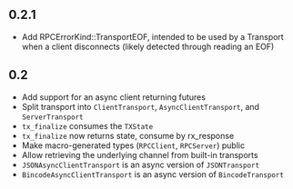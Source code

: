 ## 0.2.1
 * Add RPCErrorKind::TransportEOF, intended to be used by a Transport
   when a client disconnects (likely detected through reading an EOF)

## 0.2
 * Add support for an async client returning futures
 * Split transport into `ClientTransport`, `AsyncClientTransport`, and `ServerTransport`
 * `tx_finalize` consumes the `TXState`
 * `tx_finalize` now returns state, consume by rx\_response
 * Make macro-generated types (`RPCClient`, `RPCServer`) public
 * Allow retrieving the underlying channel from built-in transports
 * `JSONAsyncClientTransport` is an async version of `JSONTransport`
 * `BincodeAsyncClientTransport` is an async version of `BincodeTransport`
